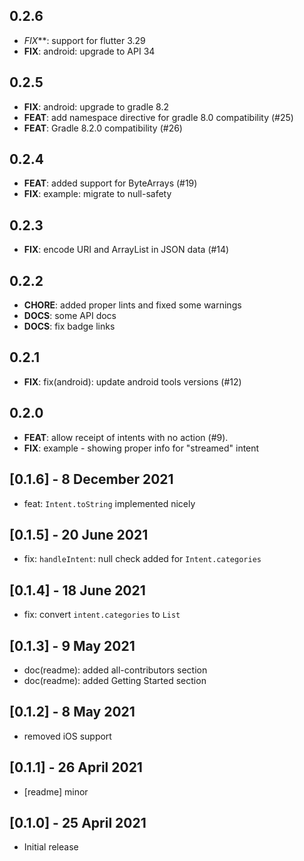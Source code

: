 ## 0.2.6

* *FIX***: support for flutter 3.29
* **FIX**: android: upgrade to API 34

## 0.2.5

* **FIX**: android: upgrade to gradle 8.2
* **FEAT**: add namespace directive for gradle 8.0 compatibility (#25)
* **FEAT**: Gradle 8.2.0 compatibility (#26)

## 0.2.4

 * **FEAT**: added support for ByteArrays (#19)
 * **FIX**: example: migrate to null-safety

## 0.2.3

 * **FIX**: encode URI and ArrayList in JSON data (#14)

## 0.2.2

 * **CHORE**: added proper lints and fixed some warnings
 * **DOCS**: some API docs
 * **DOCS**: fix badge links

## 0.2.1

 * **FIX**: fix(android): update android tools versions (#12)

## 0.2.0

 * **FEAT**: allow receipt of intents with no action (#9).
 * **FIX**: example - showing proper info for "streamed" intent

## [0.1.6] - 8 December 2021

* feat: `Intent.toString` implemented nicely

## [0.1.5] - 20 June 2021

* fix: `handleIntent`: null check added for `Intent.categories`

## [0.1.4] - 18 June 2021

* fix: convert `intent.categories` to `List`

## [0.1.3] - 9 May 2021

* doc(readme): added all-contributors section
* doc(readme): added Getting Started section

## [0.1.2] - 8 May 2021

* removed iOS support

## [0.1.1] - 26 April 2021

* [readme] minor

## [0.1.0] - 25 April 2021

* Initial release
